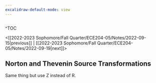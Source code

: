```yaml
---
excalidraw-default-mode: view
---
```



```toc

```
^TOC

<[[2022-2023 Sophomore/Fall Quarter/ECE204-05/Notes/2022-09-15|previous]] | [[2022-2023 Sophomore/Fall Quarter/ECE204-05/Notes/2022-09-19|next]]>

## Norton and Thevenin Source Transformations

Same thing but use Z instead of R.

